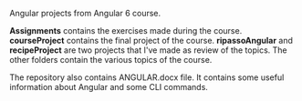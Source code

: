 Angular projects from Angular 6 course.

**Assignments** contains the exercises made during the course.
**courseProject** contains the final project of the course.
**ripassoAngular** and **recipeProject** are two projects that I've made as review of the topics.
The other folders contain the various topics of the course.



The repository also contains ANGULAR.docx file. It contains some useful information about Angular and some CLI commands.